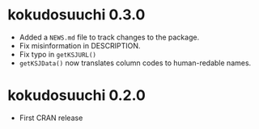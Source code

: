 # kokudosuuchi 0.3.0

* Added a `NEWS.md` file to track changes to the package.
* Fix misinformation in DESCRIPTION.
* Fix typo in `getKSJURL()`
* `getKSJData()` now translates column codes to human-redable names.

# kokudosuuchi 0.2.0

* First CRAN release
